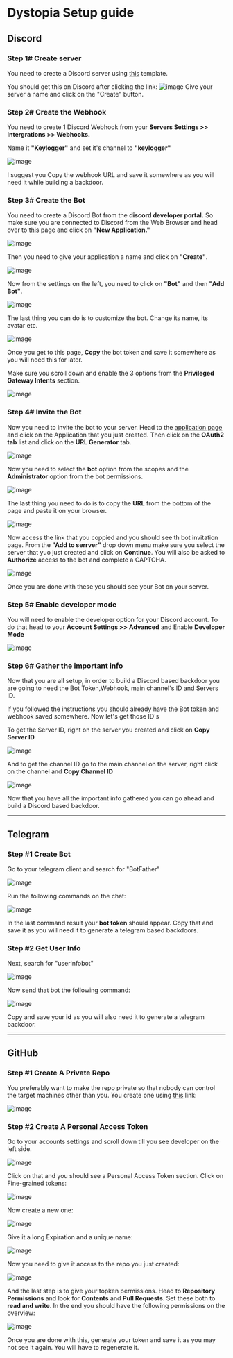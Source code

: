 # Dystopia Setup guide

## **Discord**

### Step 1# Create server

You need to create a Discord server using [this](https://discord.new/k2BdGKDEpQpJ) template.

You should get this on Discord after clicking the link:
![image](https://i.ibb.co/YDpqjF4/Screenshot-2023-08-30-at-15-50-05.png)
Give your server a name and click on the "Create" button.

### Step 2# Create the Webhook

You need to create 1 Discord Webhook from your **Servers Settings >> Intergrations >> Webhooks.**

 Name it **"Keylogger"** and set it's channel to **"keylogger"**

![image](https://i.ibb.co/RBmNS3K/Capture.png)

I suggest you Copy the webhook URL and save it somewhere as you will need it while building a backdoor.


### Step 3# Create the Bot

 You need to create a Discord Bot from the **discord developer portal.** So make sure you are connected to Discord from the Web Browser and head over to [this](https://discordapp.com/developers/applications/me) page and click on **"New Application."**

![image](https://i.ibb.co/JKg1Y9c/Capture.png)

Then you need to give your application a name and click on **"Create"**.

![image](https://i.ibb.co/W5BhCvv/Capture.png)

Now from the settings on the left, you need to click on **"Bot"** and then **"Add Bot"**.

![image](https://i.ibb.co/zSm3Jsz/Capture.png)

The last thing you can do is to customize the bot. Change its name, its avatar etc.

![image](https://i.ibb.co/b3YJmBq/Capture.png)

Once you get to this page, **Copy** the bot token and save it somewhere as you will need this for later.

Make sure you scroll down and enable the 3 options from the **Privileged Gateway Intents** section.

![image](https://i.ibb.co/f2P9KgQ/Capture.png)

### Step 4# Invite the Bot

Now you need to invite the bot to your server. Head to the [application page](https://discord.com/developers/applications) and click on the Application that you just created. Then click on the **OAuth2 tab** list and click on the **URL Generator** tab.

![image](https://i.ibb.co/x65JKxm/Capture.png)

Now you need to select the **bot** option from the scopes and the **Administrator** option from the bot permissions.

![image](https://i.ibb.co/qYVftpR/Capture.png)

The last thing you need to do is to copy the **URL** from the bottom of the page and paste it on your browser.

![image](https://i.ibb.co/FWGSXqS/Capture.png)

Now access the link that you coppied and you should see th bot invitation page. From the **"Add to serrver"** drop down menu make sure you select the server that yuo just created and click on **Continue**. You will also be asked to **Authorize** access to the bot and complete a CAPTCHA.

![image](https://i.ibb.co/hgqLsVB/Capture.png)

Once you are done with these you should see your Bot on your server.


### Step 5# Enable developer mode

You will need to enable the developer option for your Discord account. To do that head to your **Account Settings >> Advanced** and Enable **Developer Mode**

![image](https://i.ibb.co/BKnvn8H/Discord-Web-Enable-Developer-Mode.png)


### Step 6# Gather the important info

Now that you are all setup, in order to build a Discord based backdoor you are going to need the Bot Token,Webhook, main channel's ID and Servers ID.

If you followed the instructions you should already have the Bot token and webhook saved somewhere. Now let's get those ID's

To get the Server ID, right on the server you created and click on **Copy Server ID**

![image](https://i.ibb.co/yq5fqnD/Screenshot-2023-04-15-at-01-01-37.png)

And to get the channel ID go to the main channel on the server, right click on the channel and **Copy Channel ID**

![image](https://i.ibb.co/fMCfrcf/Screenshot-2023-04-15-at-01-04-38.png)

Now that you have all the important info gathered you can go ahead and build a Discord based backdoor.

---

## **Telegram**

### Step #1 Create Bot

Go to your telegram client and search for "BotFather"

![image](https://i.ibb.co/JKXgzgH/Screenshot-2023-04-15-at-01-06-38.png)

Run the following commands on the chat:

![image](https://i.ibb.co/tKyZnmV/Screenshot-2023-04-15-at-01-09-01.png)

In the last command result your **bot token** should appear. Copy that and save it as you will need it to generate a telegram based backdoors.

### Step #2 Get User Info

Next, search for "userinfobot"

![image](https://i.ibb.co/fq5bvVw/Screenshot-2023-04-15-at-01-09-47.png)

Now send that bot the following command:

![image](https://i.ibb.co/VwrSR4m/Screenshot-2023-04-15-at-01-09-55.png)

Copy and save your **id** as you will also need it to generate a telegram backdoor.

---

## **GitHub**

### Step #1 Create A Private Repo

You preferably want to make the repo private so that nobody can control the target machines other than you. You create one using [this](https://github.com/new) link:

![image](https://i.ibb.co/XsNM4Z2/Screenshot-2023-04-15-at-12-09-38.png)

### Step #2 Create A Personal Access Token

Go to your accounts settings and scroll down till you see developer on the left side.

![image](https://i.ibb.co/Z23Bnrh/Screenshot-2023-04-15-at-12-08-05.png)

Click on that and you should see a Personal Access Token section. Click on Fine-grained tokens:

![image](https://i.ibb.co/Kz9MFsh/Screenshot-2023-04-15-at-12-08-19.png)

Now create a new one:

![image](https://i.ibb.co/2t06Dsd/Screenshot-2023-04-15-at-12-08-30.png)

Give it a long Expiration and a unique name:

![image](https://i.ibb.co/qR5rfsZ/Screenshot-2023-04-15-at-12-08-57.png)

Now you need to give it access to the repo you just created:

![image](https://i.ibb.co/fDVLQJN/Screenshot-2023-04-15-at-12-10-46.png)

And the last step is to give your topken permissions. Head to **Repository Permissions** and look for **Contents** and **Pull Requests**. Set these both to **read and write**. In the end you should have the following permissions on the overview:

![image](https://i.ibb.co/ZVFm300/Screenshot-2023-04-15-at-12-12-15.png)


Once you are done with this, generate your token and save it as you may not see it again. You will have to regenerate it.